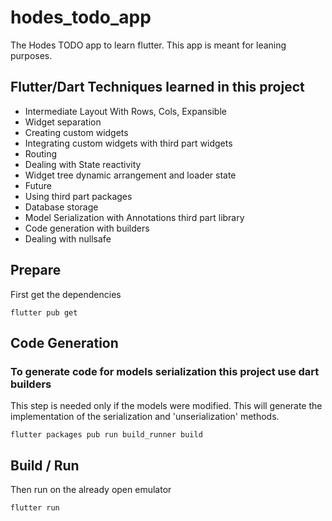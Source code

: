 # hodes_todo_app

The Hodes TODO app to learn flutter. This app is meant for leaning purposes. 

## Flutter/Dart Techniques learned in this project

* Intermediate Layout With Rows, Cols, Expansible
* Widget separation
* Creating custom widgets
* Integrating custom widgets with third part widgets
* Routing
* Dealing with State reactivity
* Widget tree dynamic arrangement and loader state
* Future 
* Using third part packages
* Database storage
* Model Serialization with Annotations third part library  
* Code generation with builders
* Dealing with nullsafe

## Prepare

First get the dependencies

`flutter pub get`

## Code Generation
### To generate code for models serialization this project use dart builders

This step is needed only if the models were modified. This will generate the implementation of the 
serialization and 'unserialization' methods.

`flutter packages pub run build_runner build`

## Build / Run

Then run on the already open emulator

`flutter run`
